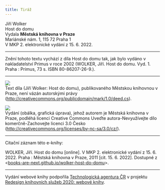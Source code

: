 ```yaml
---
title: Tiráž
---
```


Jiří Wolker    
Host do domu  
Vydala **Městská knihovna v Praze**  
Mariánské nám. 1, 115 72 Praha 1  
V MKP 2. elektronické vydání z 15. 6. 2022.

***

Znění tohoto textu vychází z díla Host do domu tak, jak bylo vydáno v nakladatelství Primus v roce 2002 (WOLKER, Jiří. Host do domu. Vyd. 1. Praha : Primus, 73 s. ISBN 80-86207-26-9.).

***

![](../Images/pd-88x31.png)  
Text díla (Jiří Wolker: Host do domu), publikovaného Městskou knihovnou v Praze, není vázán autorskými právy (http://creativecommons.org/publicdomain/mark/1.0/deed.cs).

![](../Images/88x31.png)  
Vydání (obálka, grafická úprava), jehož autorem je Městská knihovna v Praze, podléhá licenci Creative Commons Uveďte autora-Nevyužívejte dílo komerčně-Zachovejte licenci 3.0 Česko (http://creativecommons.org/licenses/by-nc-sa/3.0/cz/).

***

Citační záznam této e-knihy:

WOLKER, Jiří. Host do domu \[online\]. V MKP 2. elektronické vydání z 15. 6. 2022. Praha : Městská knihovna v Praze, 2011 \[cit. 15. 6. 2022]. Dostupné z <[books-are-next.github.io/wolker-host-do-domu](https://books-are-next.github.io/wolker-host-do-domu/)>.

***

Vydání webové knihy podpořila [Technologická agentura ČR](https://www.tacr.cz/) v projektu [Redesign knihovních služeb 2020: webové knihy](https://starfos.tacr.cz/cs/project/TL04000391).